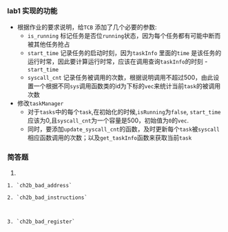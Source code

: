 ### lab1 实现的功能

- 根据作业的要求说明，给`TCB` 添加了几个必要的参数:
    - `is_running` 标记任务是否位`running`状态，因为每个任务都有可能中断而被其他任务抢占
    - `start_time` 记录任务的启动时刻，因为`taskInfo` 里面的`time` 是该任务的运行时常，因此要计算运行时常，应该在调用查询`taskInfo`的时刻 - `start_time`
    - `syscall_cnt` 记录任务被调用的次数，根据说明调用不超过500，由此设置一个根据不同`sys`调用函数类的id为下标的`vec`来统计当前`task`的被调用次数
- 修改`taskManager`
    - 对于`tasks`中的每个`task`,在初始化的时候,`isRunning`为`false`, `start_time`应该为0,且`syscall_cnt`为一个容量是500，初始值为`0`的`vec`.
    - 同时，要添加`update_syscall_cnt`的函数，及时更新每个`task`被`syscall`相应函数调用的次数；以及`get_taskInfo`函数来获取当前`task`



### 简答题

1. 

    1. `ch2b_bad_address`

    2. `ch2b_bad_instructions`

        

    3. `ch2b_bad_register`

